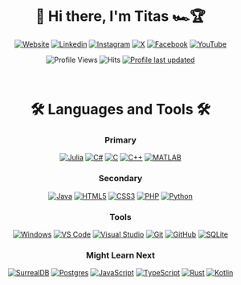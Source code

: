 <div id="header" align="center">

# 👋 Hi there, I'm Titas 🏎️🏆 
[![Website](https://img.shields.io/badge/-Website-333333?style=flat-square&logo=Firefox&logoColor=white)](http://www.titasbucelis.com/ "Website")
[![Linkedin](https://img.shields.io/badge/-LinkedIn-0A66C2?style=flat-square&logo=Linkedin&logoColor=white)](https://www.linkedin.com/in/titasbucelis/ "Connect on LinkedIn")
[![Instagram](https://img.shields.io/badge/-Instagram-E4405F?style=flat-square&logo=Instagram&logoColor=white)](https://www.instagram.com/titasbucelis/ "Follow on Instagram")
[![X](https://img.shields.io/badge/X-%23000000.svg?style=flat-square&logo=X&logoColor=white)](https://X.com/TitasBucelis "Follow on X")
[![Facebook](https://img.shields.io/badge/-Facebook-1877F2?style=flat-square&logo=Facebook&logoColor=white)](https://www.facebook.com/Titas22 "Connect on Facebook")
[![YouTube](https://img.shields.io/badge/-YouTube-E4405F?style=flat-square&logo=YouTube&logoColor=white)](https://www.youtube.com/channel/UCfXcGyPALXYDZVlsS_aZS-A "Subscribe on YouTube")

![Profile Views](http://img.shields.io/badge/Profile%20Views-126-blue)
![Hits](https://hits.seeyoufarm.com/api/count/incr/badge.svg?url=https%3A%2F%2Fgithub.com%2FTitas22%2FTitas22&count_bg=%2379C83D&title_bg=%23555555&icon=&icon_color=%23E7E7E7&title=hits&edge_flat=false)
[![Profile last updated](https://img.shields.io/github/last-commit/Titas22/Titas22/master?label=Last%20updated&style=flat)](https://github.com/Titas22/Titas22/commits)

</div>
<br/>
<div id="header" align="center">

# 🛠️ Languages and Tools 🛠️

### Primary
[![Julia](https://img.shields.io/badge/Julia-9558B2?style=flat&logo=Julia&logoColor=white)](https://julialang.org/)
[![C#](https://img.shields.io/badge/C%23-239120?style=flat&logo=C-Sharp&logoColor=white)](https://learn.microsoft.com/en-us/dotnet/csharp/)
[![C](https://img.shields.io/badge/C-00599C?style=flat&logo=C&logoColor=white)](https://www.open-std.org/jtc1/sc22/wg14/)
[![C++](https://img.shields.io/badge/C++-00599C?style=flat&logo=c%2B%2B&logoColor=white)](https://isocpp.org/)
[![MATLAB](https://img.shields.io/badge/MATLAB%C2%AE-CB6015?style=flat&logo=Matlab&logoColor=white)](https://www.mathworks.com)

### Secondary
[![Java](https://img.shields.io/badge/Java-ED8B00?style=flat&logo=java&logoColor=white)](https://www.java.com/)
[![HTML5](https://img.shields.io/badge/HTML5-E34F26?style=flat&logo=html5&logoColor=white)](https://html.spec.whatwg.org/multipage/)
[![CSS3](https://img.shields.io/badge/CSS3-1572B6?style=flat&logo=html5&logoColor=white)](https://www.w3.org/TR/CSS/)
[![PHP](https://img.shields.io/badge/PHP-%23777BB4.svg?style=flat&logo=php&logoColor=white)](https://www.php.net/)
[![Python](https://img.shields.io/badge/Python-blue?style=flat&logo=Python&logoColor=white)](https://www.python.org/)


### Tools
[![Windows](https://img.shields.io/badge/Windows-0078D6?style=flat&logo=windows&logoColor=white)](http://microsoft.com/windows)
[![VS Code](https://img.shields.io/badge/-VS%20Code-0078D7?style=flat&logo=Visual-Studio-Code&logoColor=white)](https://code.visualstudio.com/)
[![Visual Studio](https://img.shields.io/badge/-Visual%20Studio-5C2D91?style=flat&logo=Visual-Studio-Code&logoColor=white)](https://visualstudio.microsoft.com/)
[![Git](https://img.shields.io/badge/-Git-F05032?style=flat&logo=Git&logoColor=white)](https://git-scm.com/)
[![GitHub](https://img.shields.io/badge/-GitHub-181717?style=flat&logo=GitHub&logoColor=white)](https://github.com/)
[![SQLite](https://img.shields.io/badge/SQLite-003B57?style=flat&logo=SQLite&logoColor=white)](https://sqlite.org/)
  
### Might Learn Next
[![SurrealDB](https://img.shields.io/badge/SurrealDB-FF00A0?style=flat&logo=surrealdb&logoColor=white)](https://surrealdb.com/)
[![Postgres](https://img.shields.io/badge/postgres-%23316192.svg?style=flate&logo=postgresql&logoColor=white)](https://www.postgresql.org/)
[![JavaScript](https://img.shields.io/badge/JavaScript-F7DF1C?style=flat&logo=javascript&logoColor=black)](https://www.javascript.com/)
[![TypeScript](https://img.shields.io/badge/TypeScript-3178C6?style=flat&logo=TypeScript&logoColor=white)](https://www.typescriptlang.org/)
[![Rust](https://img.shields.io/badge/Rust-000000?style=flat&logo=Rust&logoColor=white)](https://www.rust-lang.org/)
[![Kotlin](https://img.shields.io/badge/Kotlin-7F52FF.svg?style=flat&logo=Kotlin&logoColor=white)](https://kotlinlang.org/)
<!--[![Docker](https://img.shields.io/badge/Docker-2496ED?style=flat&logo=Docker&logoColor=white)](https://www.docker.com/)-->
</div>
<!--
<br />
<br />

<div id="header" align="center">

# 🔥 Stats 🔥

[![GitHub Streak](http://github-readme-streak-stats.herokuapp.com?user=Titas22&theme=tokyonight&hide_border=true&date_format=%5BY%20%5DM%20j)](https://git.io/streak-stats)
[![Titas' github trophy](https://github-profile-trophy.vercel.app/?username=Titas22&row=1&theme=dracula)](https://github.com/ryo-ma/github-profile-trophy)
[![Titas' github stats](https://github-readme-stats.vercel.app/api?username=Titas22&theme=dracula)](https://github.com/anuraghazra/github-readme-stats)
[![Titas' top languages](https://github-readme-stats.vercel.app/api/top-langs/?username=Titas22&theme=dracula)](https://github.com/anuraghazra/github-readme-stats)
[![Titas' github streak](https://github-readme-streak-stats.herokuapp.com/?user=Titas22&theme=dracula)](https://github.com/DenverCoder1/github-readme-streak-stats)
</div>

-->
